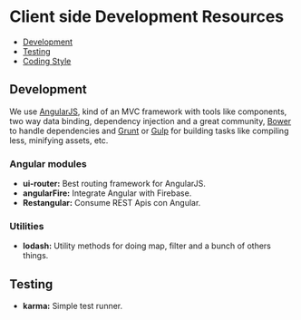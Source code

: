 # Client side Development Resources

- [Development](#development)
- [Testing](#testing)
- [Coding Style](#coding-style)

## Development

We use [AngularJS](http://angularjs.org/), kind of an MVC framework with tools like components, two way data binding, dependency injection and a great community, [Bower](https://github.com/bower/bower) to handle dependencies and [Grunt](http://gruntjs.com/) or [Gulp](http://gulpjs.com/) for building tasks like compiling less, minifying assets, etc.

### Angular modules

* **ui-router:** Best routing framework for AngularJS.
* **angularFire:** Integrate Angular with Firebase.
* **Restangular:** Consume REST Apis con Angular.

### Utilities

* **lodash:** Utility methods for doing map, filter and a bunch of others things.

## Testing

* **karma:** Simple test runner. 



